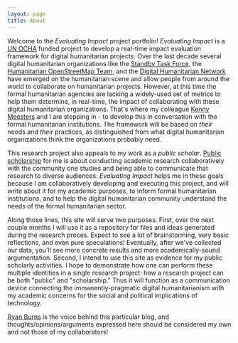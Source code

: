 ```yaml
---
layout: page
title: About
---
```


Welcome to the *Evaluating Impact* project portfolio! *Evaluating Impact* is a [UN OCHA](http://www.unocha.org/) funded project to develop a real-time impact evaluation framework for digital humanitarian projects. Over the last decade several digital humanitarian organizations like the [Standby Task Force](http://blog.standbytaskforce.com/), the [Humanitarian OpenStreetMap Team](http://hot.openstreetmap.org/), and the [Digital Humanitarian Network](http://digitalhumanitarians.com/) have emerged on the humanitarian scene and allow people from around the world to collaborate on humanitarian projects. However, at this time the formal humanitarian agencies are lacking a widely-used set of metrics to help them determine, in real-time, the impact of collaborating with these digital humanitarian organizations. That's where my colleague [Kenny Meesters](http://www.linkedin.com/in/kmeesters) and I are stepping in - to develop this in conversation with the formal humanitarian institutions. The framework will be based on *their* needs and *their* practices, as distinguished from what digital humanitarian organizations think the organizations probably need.

This research project also appeals to my work as a *public scholar*. [Public scholarship](http://burnsr77.github.io/2011/12/my-take-on-public-scholarship/) for me is about conducting academic research collaboratively with the community one studies and being able to communicate that research to diverse audiences. *Evaluating Impact* helps me in these goals because I am collaboratively developing and executing this project, and will write about it for my academic purposes, to inform formal humanitarian institutions, and to help the digital humanitarian community understand the needs of the formal humanitarian sector.

Along those lines, this site will serve two purposes. First, over the next couple months I will use it as a repository for files and ideas generated during the research proces. Expect to see a lot of brainstorming, very basic reflections, and even pure speculations! Eventually, after we've collected our data, you'll see more concrete results and more academically-sound argumentation. Second, I intend to use this site as evidence for my public scholarly activities. I hope to demonstrate how one can perform these multiple identities in a single research project: how a research project can be both "public" and "scholarship." Thus it will function as a communication device connecting the immanently-pragmatic digital humanitarianism with my academic concerns for the social and political implications of technology.

[Ryan Burns](http://burnsr77.github.io) is the voice behind this particular blog, and thoughts/opinions/arguments expressed here should be considered my own and not those of my collaborators!